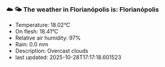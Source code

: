 ### ☁️ 🌤️  The weather in Florianópolis is: Florianópolis

- Temperature: 18.02°C
- On flesh: 18.41°C
- Relative air humidity: 97%
- Rain: 0.0 mm
- Description: Overcast clouds
- last updated: 2025-10-28T17:17:18.601523
